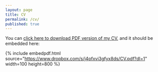 ```yaml
---
layout: page
title: CV
permalink: /cv/
published: true
---
```



You can [click here to download PDF version of my CV](https://www.dropbox.com/s/j4pfxvi3gfyx8ds/CV.pdf?dl=1), and it should be embedded here:

{% include embedpdf.html source="https://www.dropbox.com/s/j4pfxvi3gfyx8ds/CV.pdf?dl=1" width=100 height=800 %}
